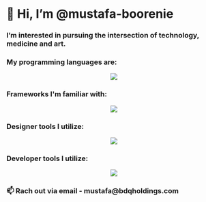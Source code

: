 <h1>👋 Hi, I’m @mustafa-boorenie </h1>

<h3>I’m interested in pursuing the intersection of technology, medicine and art.</h3>
  
<h3>My programming languages are:</h3>

<p align="center">
  <a href="https://skillicons.dev">
    <img src="https://skillicons.dev/icons?i=swift,py,js,html,css,rust"/>
  </a>
</p>

<h3>Frameworks I'm familiar with:</h3>

<p align="center">
  <a href="https://skillicons.dev">
    <img src="https://skillicons.dev/icons?i=react,nextjs,solidity,firebase,docker,aws,nodejs"/>
  </a>
</p>

<h3>Designer tools I utilize:</h3>

<p align="center">
  <a href="https://skillicons.dev">
    <img src="https://skillicons.dev/icons?i=blender,ps,ai,threejs,figma"/>
  </a>
</p>

<h3>Developer tools I utilize:</h3>
<p align="center">
  <a href="https://skillicons.dev">
    <img src="https://skillicons.dev/icons?i=androidstudio,git,netlify,npm,yarn"/>
  </a>
</p>

<h3> 📫 Rach out via  email - mustafa@bdqholdings.com </h3>

<!---
mustafa-boorenie/mustafa-boorenie is a ✨ special ✨ repository because its `README.md` (this file) appears on your GitHub profile.
You can click the Preview link to take a look at your changes.
--->
